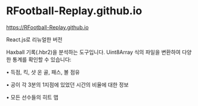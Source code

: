 # RFootball-Replay.github.io
https://RFootball-Replay.github.io

React.js로 리뉴얼한 버전 

Haxball 기록(.hbr2)을 분석하는 도구입니다. 
Uint8Array 식의 파일을 변환하여 다양한 통계를 확인할 수 있습니다:

• 득점, 킥, 샷 온 골, 패스, 볼 점유

• 공이 각 3분의 1지점에 있었던 시간의 비율에 대한 정보

• 모든 선수들의 히트 맵